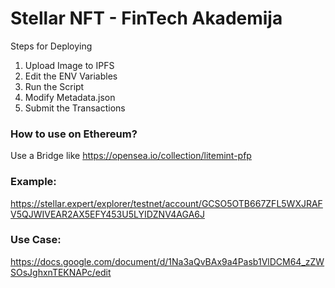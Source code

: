 # Stellar NFT - FinTech Akademija

Steps for Deploying

1. Upload Image to IPFS
2. Edit the ENV Variables
3. Run the Script
4. Modify Metadata.json
5. Submit the Transactions

### How to use on Ethereum?

Use a Bridge like https://opensea.io/collection/litemint-pfp

### Example:

https://stellar.expert/explorer/testnet/account/GCSO5OTB667ZFL5WXJRAFV5QJWIVEAR2AX5EFY453U5LYIDZNV4AGA6J

### Use Case:

https://docs.google.com/document/d/1Na3aQvBAx9a4Pasb1VlDCM64_zZWSOsJghxnTEKNAPc/edit
